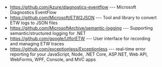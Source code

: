 * https://github.com/Azure/diagnostics-eventflow --- Microsoft Diagnostics EventFlow 
* https://github.com/Microsoft/ETW2JSON --- Tool and library to convert ETW logs to JSON files 
* https://github.com/MicrosoftArchive/semantic-logging --- Supporting semantic/structured logging for .NET
* https://github.com/google/UIforETW --- User interface for recording and managing ETW traces 
* https://github.com/exceptionless/Exceptionless ---  real-time error reporting for your JavaScript, Node, .NET Core, ASP.NET, Web API, WebForms, WPF, Console, and MVC apps
